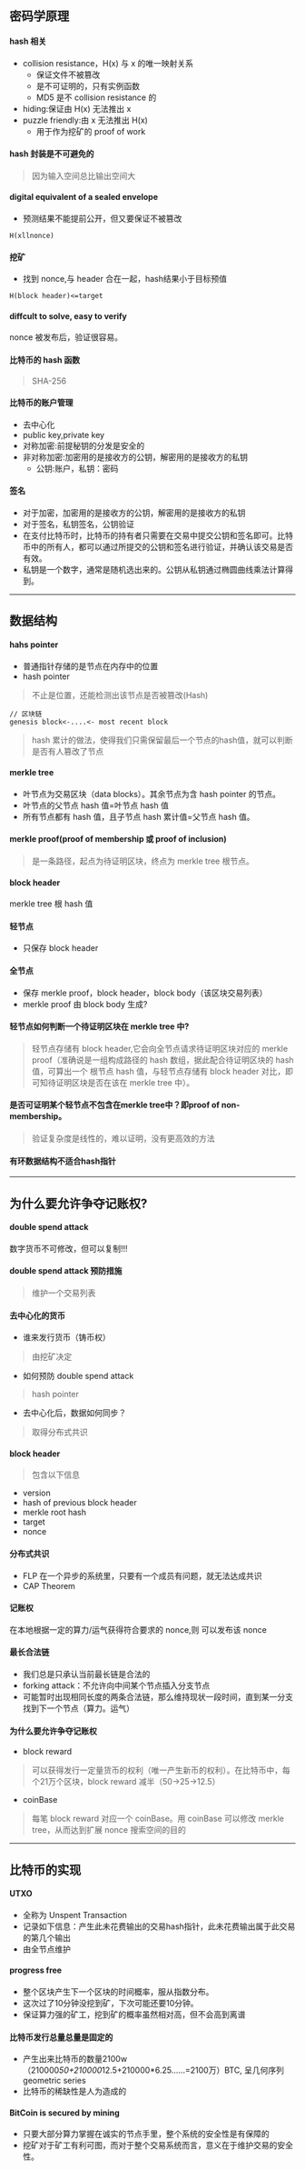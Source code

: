 
## 密码学原理

#### hash 相关
* collision resistance，H(x) 与 x 的唯一映射关系
    * 保证文件不被篡改
    * 是不可证明的，只有实例函数
    * MD5 是不 collision resistance 的
* hiding:保证由 H(x) 无法推出 x
* puzzle friendly:由 x 无法推出 H(x)
    * 用于作为挖矿的 proof of work

#### hash 封装是不可避免的
> 因为输入空间总比输出空间大

#### digital equivalent of a sealed envelope
* 预测结果不能提前公开，但又要保证不被篡改
```
H(xllnonce)
```
#### 挖矿
* 找到 nonce,与 header 合在一起，hash结果小于目标预值
```
H(block header)<=target
```

#### diffcult to solve, easy to verify
nonce 被发布后，验证很容易。

#### 比特币的 hash 函数
> SHA-256

#### 比特币的账户管理
* 去中心化
* public key,private key
* 对称加密:前提秘钥的分发是安全的
* 非对称加密:加密用的是接收方的公钥，解密用的是接收方的私钥
    * 公钥:账户，私钥：密码

#### 签名
* 对于加密，加密用的是接收方的公钥，解密用的是接收方的私钥
* 对于签名，私钥签名，公钥验证
* 在支付比特币时，比特币的持有者只需要在交易中提交公钥和签名即可。比特币中的所有人，都可以通过所提交的公钥和签名进行验证，并确认该交易是否有效。
* 私钥是一个数字，通常是随机选出来的。公钥从私钥通过椭圆曲线乘法计算得到。

---
## 数据结构

#### hahs pointer
* 普通指针存储的是节点在内存中的位置
* hash pointer
> 不止是位置，还能检测出该节点是否被篡改(Hash)
```
// 区块链
genesis block<-....<- most recent block
```
> hash 累计的做法，使得我们只需保留最后一个节点的hash值，就可以判断是否有人篡改了节点

#### merkle tree
* 叶节点为交易区块（data blocks）。其余节点为含 hash pointer 的节点。
* 叶节点的父节点 hash 值=叶节点 hash 值
* 所有节点都有 hash 值，且子节点 hash 累计值=父节点 hash 值。

#### merkle proof(proof of membership 或 proof of inclusion)
> 是一条路径，起点为待证明区块，终点为 merkle tree 根节点。

#### block header
merkle tree 根 hash 值


#### 轻节点
* 只保存 block header

#### 全节点
* 保存 merkle proof，block header，block body（该区块交易列表）
* merkle proof 由 block body 生成?

#### 轻节点如何判断一个待证明区块在 merkle tree 中?
> 轻节点存储有 block header,它会向全节点请求待证明区块对应的 merkle proof（准确说是一组构成路径的 hash 数组，据此配合待证明区块的 hash 值，可算出一个 根节点 hash 值，与轻节点存储有 block header 对比，即可知待证明区块是否在该在 merkle tree 中）。


#### 是否可证明某个轻节点不包含在merkle tree中？即proof of non-membership。
> 验证复杂度是线性的，难以证明，没有更高效的方法

#### 有环数据结构不适合hash指针

---
## 为什么要允许争夺记账权?

#### double spend attack
数字货币不可修改，但可以复制!!!

#### double spend attack 预防措施
> 维护一个交易列表

#### 去中心化的货币
* 谁来发行货币（铸币权）
> 由挖矿决定
* 如何预防 double spend attack
> hash pointer
* 去中心化后，数据如何同步？
> 取得分布式共识

#### block header
> 包含以下信息
* version
* hash of previous block header
* merkle root hash
* target
* nonce

#### 分布式共识
* FLP
在一个异步的系统里，只要有一个成员有问题，就无法达成共识
* CAP Theorem

#### 记账权
在本地根据一定的算力/运气获得符合要求的 nonce,则 可以发布该 nonce

#### 最长合法链
* 我们总是只承认当前最长链是合法的
* forking attack：不允许向中间某个节点插入分支节点
* 可能暂时出现相同长度的两条合法链，那么维持现状一段时间，直到某一分支找到下一个节点（算力。运气）

#### 为什么要允许争夺记账权
* block reward
> 可以获得发行一定量货币的权利（唯一产生新币的权利）。在比特币中，每个21万个区块，block reward 减半（50->25->12.5）
* coinBase
> 每笔 block reward 对应一个 coinBase。用 coinBase 可以修改 merkle tree，从而达到扩展 nonce 搜索空间的目的

---
## 比特币的实现

#### UTXO
* 全称为 Unspent Transaction
* 记录如下信息：产生此未花费输出的交易hash指针，此未花费输出属于此交易的第几个输出
* 由全节点维护

#### progress free
* 整个区块产生下一个区块的时间概率，服从指数分布。
* 这次过了10分钟没挖到矿，下次可能还要10分钟。
* 保证算力强的矿工，挖到矿的概率虽然相对高，但不会高到离谱

#### 比特币发行总量总量是固定的
* 产生出来比特币的数量2100w（210000*50+210000*12.5+210000*6.25......=2100万）BTC, 呈几何序列 geometric series
* 比特币的稀缺性是人为造成的

#### BitCoin is secured by mining
* 只要大部分算力掌握在诚实的节点手里，整个系统的安全性是有保障的
* 挖矿对于矿工有利可图，而对于整个交易系统而言，意义在于维护交易的安全性。
